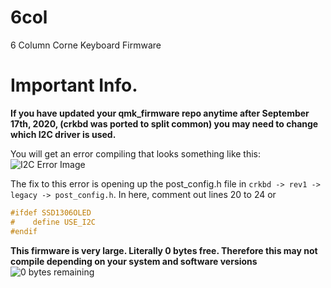 # 6col
6 Column Corne Keyboard Firmware 


# Important Info. 
**If you have updated your qmk_firmware repo anytime after September 17th, 2020, (crkbd was ported to split common) you may need to change which I2C driver is used.**

You will get an error compiling that looks something like this: 
![I2C Error Image](https://raw.githubusercontent.com/toastedmangoes/6col/master/images/new-i2c-image.png)

The fix to this error is opening up the post_config.h file in `crkbd -> rev1 -> legacy -> post_config.h`. In here, comment out lines 20 to 24 or 
```c
#ifdef SSD1306OLED
#    define USE_I2C
#endif
```

**This firmware is very large. Literally 0 bytes free. Therefore this may not compile depending on your system and software versions** 
![0 bytes remaining](https://raw.githubusercontent.com/toastedmangoes/6col/master/images/0-bytes.png)
